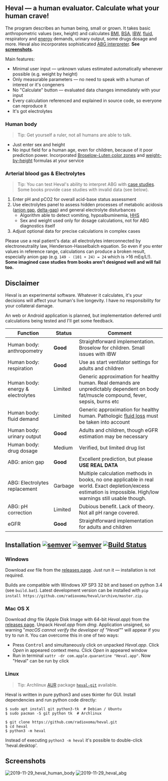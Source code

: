 ## Heval — a human evaluator. Calculate what your human crave!

The program describes an human being, small or grown. It takes basic anthropometric values (sex, height) and calculates [BMI](https://en.wikipedia.org/wiki/Body_mass_index), [BSA](https://en.wikipedia.org/wiki/Body_surface_area), [IBW](https://en.wikipedia.org/wiki/Human_body_weight#Ideal_body_weight), [fluid](https://en.wikipedia.org/wiki/Fluid_replacement), respiratory and [energy](https://en.wikipedia.org/wiki/Basal_metabolic_rate) demands, urinary output, some drugs dosage and more. Heval also incorporates sophisticated [ABG interpreter](https://en.wikipedia.org/wiki/Acid%E2%80%93base_homeostasis). **See [screenshots](https://github.com/radioxoma/heval#screenshots).**

Main features:

* Minimal user input — unknown values estimated automatically whenever possible (e.g. weight by height)
* Only measurable parameters — no need to speak with a human of interest or it's congeners
* No "Calculate" button — evaluated data changes immediately with your input
* Every calculation referenced and explained in source code, so everyone can reproduce it
* It's got electrolytes


### Human body

> Tip: Get yourself a ruler, not all humans are able to talk.

* Just enter sex and height
* No input field for a human age, even for children, because of it poor prediction power. Incorporated [Broselow-Luten color zones](https://en.wikipedia.org/wiki/Broselow_tape) and [weight-by-height](https://en.wikipedia.org/wiki/Human_body_weight#Ideal_body_weight) formulas at your service


### Arterial blood gas & Electrolytes

> Tip: You can test Heval's ability to interpret ABG with [case studies](https://web.archive.org/web/20170818090331/http://fitsweb.uchc.edu/student/selectives/TimurGraham/Case_1.html). Some books provide case studies with invalid data (see below).

1. Enter pH and pCO2 for overall acid-base status assessment
2. Use electrolytes panel to assess hidden processes of metabolic acidosis ([anion gap](https://en.wikipedia.org/wiki/Anion_gap), [delta-gap](https://en.wikipedia.org/wiki/Delta_ratio)) and general electrolyte disturbances
    * Algorithm able to detect vomiting, hypoalbuminemia, [HHS](https://en.wikipedia.org/wiki/Hyperosmolar_hyperglycemic_state)
    * Sex and weight used only for dosage calculations, not for ABG diagnostics itself
3. Adjust optional data for precise calculations in complex cases

Please use a real patient's data: all electrolytes interconnected by electroneutrality law, Henderson-Hasselbalch equation. So even if you enter values in reference range, calculations can produce a broken result, especially anion gap (e.g. `149 - (101 + 24) = 24` which is >16 mEq/L!).
**Some imagined case studies from books aren't designed well and will fail too.**



## Disclaimer
Heval is an experimental software. Whatever it calculates, it's *your* decisions will affect your human's live longevity. I have no responsibility for your collateral damage.

An web or Android application is planned, but implementation deferred until calculations being tested and I'll get some feedback.

| Function | Status | Comment |
| -------- | ------ | ------- |
| Human body: anthropometry | **Good** | Straightforward implementation. Broselow for children. Small issues with IBW |
| Human body: respiration | **Good** | Use as start ventilator settings for adults and children |
| Human body: energy & electrolytes | Limited | Generic approximation for healthy human. Real demands are unpredictably dependent on body fat/muscle compound, fever, sepsis, burns etc |
| Human body: fluid demand | Limited | Generic approximation for healthy human. Pathologic [fluid loss](https://en.wikipedia.org/wiki/Volume_contraction) must be taken into account |
| Human body: urinary output | **Good** | Adults and children, though eGFR estimation may be necessary |
| Human body: drug dosage | Medium | Verified, but limited drug list |
| ABG: anion gap | **Good** | Excellent prediction, but please **USE REAL DATA** |
| ABG: Electrolytes replacement | Garbage | Multiple calculation methods in books, no one applicable in real world. Exact depletion/excess estimation is impossible. High/low warnings still usable though. |
| ABG: pH correction | Limited | Dubious benefit. Lack of theory. Not all pH range covered. |
| eGFR | **Good** | Straightforward implementation for adults and children |


## Installation [![semver](https://img.shields.io/github/v/release/radioxoma/heval)](https://github.com/radioxoma/heval/releases/latest/) [![semver](https://img.shields.io/github/release-date/radioxoma/heval)](https://github.com/radioxoma/heval/releases/latest/) [![Build Status](https://travis-ci.org/radioxoma/heval.svg?branch=master)](https://travis-ci.org/radioxoma/heval)

### Windows

Download *exe* file from the [releases page](https://github.com/radioxoma/heval/releases/latest/). Just run it — installation is not required.

Builds are compatible with Windows XP SP3 32 bit and based on python 3.4 (see `build.bat`). Latest development version can be installed with `pip install https://github.com/radioxoma/heval/archive/master.zip`.

### Mac OS X

Download *dmg* file (Apple Disk Image with 64-bit *Heval.app*) from the [releases page](https://github.com/radioxoma/heval/releases/latest/). Unpack *Heval.app* from *dmg*. Application unsigned, so warning "*macOS cannot verify the developer of "Heval"*" will appear if you try to run it. You can overcome this in one of two ways:

* Press <kbd>Control</kbd> and simultaneously click on unpacked *Heval.app*. Click *Open* in appeared context menu. Click *Open* in appeared window
* Run in terminal `xattr -dr com.apple.quarantine "Heval.app"`. Now "Heval" can be run by click


### Linux

> Tip: Archlinux [AUR](https://wiki.archlinux.org/index.php/Arch_User_Repository) package [`heval-git`](https://aur.archlinux.org/packages/heval-git/) available.

Heval is written in pure python3 and uses tkinter for GUI. Install dependencies and run python code directly:

    $ sudo apt install git python3-tk  # Debian / Ubuntu
    $ sudo pacman -S git python tk  # Archlinux

    $ git clone https://github.com/radioxoma/heval.git
    $ cd heval
    $ python3 -m heval

Instead of executing `python3 -m heval` it's possible to double-click 'heval.desktop'.


## Screenshots

![2019-11-29_heval_human_body](https://user-images.githubusercontent.com/4701641/69869967-632a6e00-12bf-11ea-932d-3dcc9e21936d.png)
![2019-11-29_heval_abg](https://user-images.githubusercontent.com/4701641/69870313-8dc8f680-12c0-11ea-9bef-58f9d2ab32a7.png)
